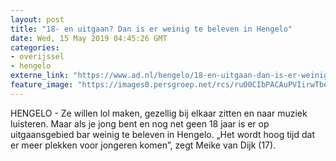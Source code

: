 ```yaml
---
layout: post
title: "18- en uitgaan? Dan is er weinig te beleven in Hengelo"
date: Wed, 15 May 2019 04:45:26 GMT
categories: 
- overijssel 
- hengelo 
externe_link: "https://www.ad.nl/hengelo/18-en-uitgaan-dan-is-er-weinig-te-beleven-in-hengelo~ab41bdcf/"
feature_image: "https://images0.persgroep.net/rcs/ruO0CIbPACAuPVIirwTbe9nQD7I/diocontent/148344898/_fitwidth/400/?appId=21791a8992982cd8da851550a453bd7f&quality=0.7"
---
```


HENGELO - Ze willen lol maken, gezellig bij elkaar zitten en naar muziek luisteren. Maar als je jong bent en nog net geen 18 jaar is er op uitgaansgebied bar weinig te beleven in Hengelo. „Het wordt hoog tijd dat er meer plekken voor jongeren komen”, zegt Meike van Dijk (17).
